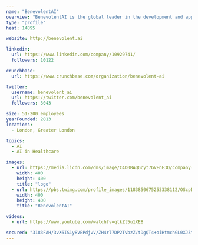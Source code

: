 ```yaml
---
name: "BenevolentAI"
overview: "BenevolentAI is the global leader in the development and application of artificial intelligence (“AI”) for scientific innovation. We aim to accelerate the journey from inventive ideas to medicines for patients by developing AI to generate new treatments for some of the world’s 8,000 untreated diseases."
type: "profile"
heat: 14895

website: http://benevolent.ai

linkedin:
  url: https://www.linkedin.com/company/10929741/
  followers: 10122

crunchbase:
  url: https://www.crunchbase.com/organization/benevolent-ai

twitter:
  username: benevolent_ai
  url: https://twitter.com/benevolent_ai
  followers: 3043

size: 51-200 employees
yearFounded: 2013
locations:
  - London, Greater London

topics:
  - AI
  - AI in Healthcare

images:
  - url: https://media.licdn.com/dms/image/C4D0BAQGcyt7GVFnE3Q/company-logo_400_400/0?e=1582761600&v=beta&t=LWEcQ-fDcCrvzkbERFXCD4ejaVOxpHMW6xIpfs2E78I
    width: 400
    height: 400
    title: "logo"
  - url: https://pbs.twimg.com/profile_images/1183850675253338112/OScpDaEp_400x400.png
    width: 400
    height: 400
    title: "BenevolentAI"

videos:
  - url: https://www.youtube.com/watch?v=qtkZt5u1XE8

secured: "3183FAH/3vX6IS1y8VEPdjvV/ZH4rl7DP2TvbzZ/tDgQT4+oiHtmchGL0XJ3t4sz1FEcx8/B6HozGurCYECuO6aZ5i0HBeqprxwYs5IFDE6iBca6jcnwvpgwBmcz2zwugX9o9LT5jtoCVTio1JM0SWU2G1WvBEjoR5dra3EYx6PUsUnJZbs8pcSTqVJ2Vi/jwS+sLtWGGPtcV0PJlyjNLceGhH2Gicrboep6yY0jatpVbAENFGcT61//USDQ+eoMSQZpf7hmIsk7L6HbxMjTxw==;u6xHdWiSVcVUkKMhQ00SzQ=="
---
```


